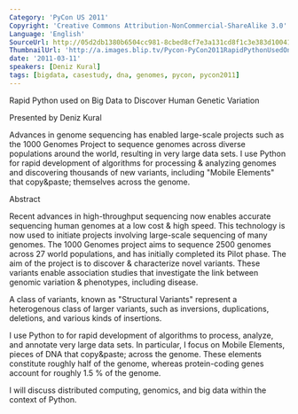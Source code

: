 ```yaml
---
Category: 'PyCon US 2011'
Copyright: 'Creative Commons Attribution-NonCommercial-ShareAlike 3.0'
Language: 'English'
SourceUrl: http://05d2db1380b6504cc981-8cbed8cf7e3a131cd8f1c3e383d10041.r93.cf2.rackcdn.com/pycon-us-2011/414_rapid-python-used-on-big-data-to-discover-human-genetic-variation.mp4
ThumbnailUrl: 'http://a.images.blip.tv/Pycon-PyCon2011RapidPythonUsedOnBigDataToDiscoverHumanGenet382.png'
date: '2011-03-11'
speakers: [Deniz Kural]
tags: [bigdata, casestudy, dna, genomes, pycon, pycon2011]
---
```

Rapid Python used on Big Data to Discover Human Genetic Variation

Presented by Deniz Kural

Advances in genome sequencing has enabled large-scale projects such as the
1000 Genomes Project to sequence genomes across diverse populations around the
world, resulting in very large data sets. I use Python for rapid development
of algorithms for processing & analyzing genomes and discovering thousands of
new variants, including "Mobile Elements" that copy&paste; themselves across
the genome.

Abstract

Recent advances in high-throughput sequencing now enables accurate sequencing
human genomes at a low cost & high speed. This technology is now used to
initiate projects involving large-scale sequencing of many genomes. The 1000
Genomes project aims to sequence 2500 genomes across 27 world populations, and
has initially completed its Pilot phase. The aim of the project is to discover
& characterize novel variants. These variants enable association studies that
investigate the link between genomic variation & phenotypes, including
disease.

A class of variants, known as "Structural Variants" represent a heterogenous
class of larger variants, such as inversions, duplications, deletions, and
various kinds of insertions.

I use Python to for rapid development of algorithms to process, analyze, and
annotate very large data sets. In particular, I focus on Mobile Elements,
pieces of DNA that copy&paste; across the genome. These elements constitute
roughly half of the genome, whereas protein-coding genes account for roughly
1.5 % of the genome.

I will discuss distributed computing, genomics, and big data within the
context of Python.

